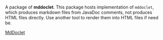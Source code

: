 A package of **mddoclet**.
This package hosts implementation of `mddoclet`, which produces markdown files from JavaDoc comments, not produces HTML files directly.
 Use another tool to render them into HTML files if need be.

[MdDoclet](MdDoclet.java)